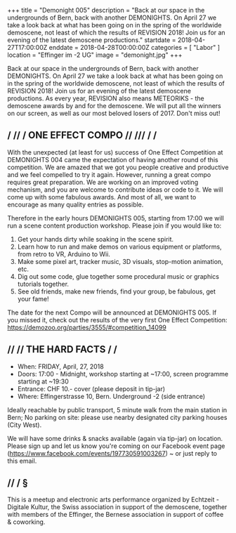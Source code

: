 +++
title = "Demonight 005"
description = "Back at our space in the undergrounds of Bern, back with another DEMONIGHTS. On April 27 we take a look back at what has been going on in the spring of the worldwide demoscene, not least of which the results of REVISION 2018! Join us for an evening of the latest demoscene productions."
startdate = 2018-04-27T17:00:00Z
enddate = 2018-04-28T00:00:00Z
categories = [ "Labor" ]
location = "Effinger im -2 UG"
image = "demonight.jpg"
+++

<div class="lead">
Back at our space in the undergrounds of Bern, back with another DEMONIGHTS. On April 27 we take a look back at what has been going on in the spring of the worldwide demoscene, not least of which the results of REVISION 2018! Join us for an evening of the latest demoscene productions. As every year, REVISION also means METEORIKS - the demoscene awards by and for the demoscene. We will put all the winners on our screen, as well as our most beloved losers of 2017. Don't miss out!
</div>

## / // / ONE EFFECT COMPO // /// / /

With the unexpected (at least for us) success of One Effect Competition at DEMONIGHTS 004 came the expectation of having another round of this competition. We are amazed that we got you people creative and productive and we feel compelled to try it again. However, running a great compo requires great preparation. We are working on an improved voting mechanism, and you are welcome to contribute ideas or code to it. We will come up with some fabulous awards. And most of all, we want to encourage as many quality entries as possible.

Therefore in the early hours DEMONIGHTS 005, starting from 17:00 we will run a scene content production workshop. Please join if you would like to:

1. Get your hands dirty while soaking in the scene spirit.
2. Learn how to run and make demos on various equipment or platforms, from retro to VR, Arduino to Wii.
3. Make some pixel art, tracker music, 3D visuals, stop-motion animation, etc.
4. Dig out some code, glue together some procedural music or graphics tutorials together.
5. See old friends, make new friends, find your group, be fabulous, get your fame!

The date for the next Compo will be announced at DEMONIGHTS 005. If you missed it, check out the results of the very first One Effect Competition: https://demozoo.org/parties/3555/#competition_14099


## // // THE HARD FACTS / /

* When: FRIDAY, April, 27, 2018
* Doors: 17:00 - Midnight, workshop starting at ~17:00, screen programme starting at ~19:30
* Entrance: CHF 10.- cover (please deposit in tip-jar)
* Where: Effingerstrasse 10, Bern. Underground -2 (side entrance)

Ideally reachable by public transport, 5 minute walk from the main station in Bern; No parking on site: please use nearby designated city parking houses (City West).

We will have some drinks & snacks available (again via tip-jar) on location. Please sign up and let us know you're coming on our Facebook event page (https://www.facebook.com/events/197730591003267) ~ or just reply to this email.


## // / §

This is a meetup and electronic arts performance organized by Echtzeit - Digitale Kultur, the Swiss association in support of the demoscene, together with members of the Effinger, the Bernese association in support of coffee & coworking.
